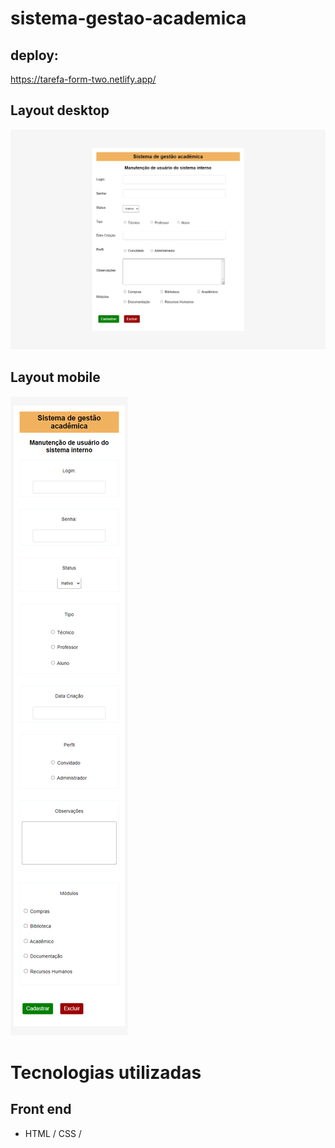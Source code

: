 # sistema-gestao-academica

## deploy:
https://tarefa-form-two.netlify.app/


## Layout desktop

![Web 1](https://github.com/JeffDevBr/sistema-gestao-academica/blob/main/assets/img/desktop.png)

## Layout mobile
![Web 1](https://github.com/JeffDevBr/sistema-gestao-academica/blob/main/assets/img/mobile.png)

# Tecnologias utilizadas
## Front end
- HTML / CSS /

